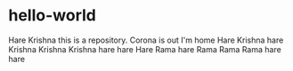 # hello-world
Hare Krishna this is a repository.
Corona is out
I'm home
Hare Krishna hare Krishna Krishna Krishna hare hare
Hare Rama hare Rama Rama Rama hare hare
